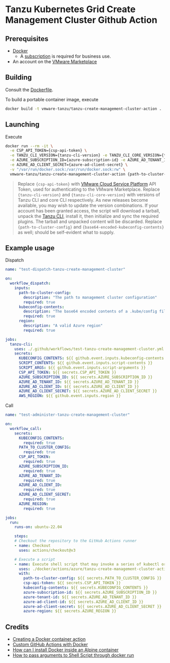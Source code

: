 # Tanzu Kubernetes Grid Create Management Cluster Github Action

## Prerequisites

* [Docker](https://docs.docker.com/desktop/)
  * A [subscription](https://www.docker.com/blog/updating-product-subscriptions/) is required for business use.
* An account on the [VMware Marketplace](https://marketplace.cloud.vmware.com/)


## Building

Consult the [Dockerfile](Dockerfile).

To build a portable container image, execute

```bash
docker build -t vmware-tanzu/tanzu-create-management-cluster-action .
```


## Launching

Execute

```bash
docker run --rm -it \
  -e CSP_API_TOKEN={csp-api-token} \
  -e TANZU_CLI_VERSION={tanzu-cli-version} -e TANZU_CLI_CORE_VERSION={tanzu-cli-core-version} \
  -e AZURE_SUBSCRIPTION_ID={azure-subscription-id} -e AZURE_AD_TENANT_ID={azure-tenant-id} -e AZURE_AD_CLIENT_ID={azure-ad-client-id} \
  -e AZURE_AD_CLIENT_SECRET={azure-ad-client-secret} \
  -v "/var/run/docker.sock:/var/run/docker.sock:rw" \
  vmware-tanzu/tanzu-create-management-cluster-action {path-to-cluster-config} {base64-encoded-kubeconfig-contents} {azure-region}
```
> Replace `{csp-api-token}` with [VMware Cloud Service Platform](https://console.cloud.vmware.com) API Token, used for authenticating to the VMware Marketplace.  Replace `{tanzu-cli-version}` and `{tanzu-cli-core-version}` with versions of Tanzu CLI and core CLI respectively.  As new releases become available, you may wish to update the version combinations.  If your account has been granted access, the script will download a tarball, unpack the [Tanzu CLI](https://docs.vmware.com/en/VMware-Tanzu-Kubernetes-Grid/1.6/vmware-tanzu-kubernetes-grid-16/GUID-install-cli.html), install it, then initialize and sync the required plugins.  The tarball and unpacked content will be discarded.  Replace `{path-to-cluster-config}` and `{base64-encoded-kubeconfig-contents}` as well; should be self-evident what to supply.


## Example usage

Dispatch

```yaml
name: "test-dispatch-tanzu-create-management-cluster"

on:
  workflow_dispatch:
    inputs:
      path-to-cluster-config:
        description: "The path to management cluster configuration"
        required: true
      kubeconfig-contents:
        description: "The base64 encoded contents of a .kube/config file for a Kind cluster that already has the current Kubernetes cluster context set"
        required: true
      region:
        description: "A valid Azure region"
        required: true

jobs:
  tanzu-cli:
    uses: ./.github/workflows/test-tanzu-create-management-cluster.yml
    secrets:
      KUBECONFIG_CONTENTS: ${{ github.event.inputs.kubeconfig-contents }}
      SCRIPT_CONTENTS: ${{ github.event.inputs.script-contents }}
      SCRIPT_ARGS: ${{ github.event.inputs.script-arguments }}
      CSP_API_TOKEN: ${{ secrets.CSP_API_TOKEN }}
      AZURE_SUBSCRIPTION_ID: ${{ secrets.AZURE_SUBSCRIPTION_ID }}
      AZURE_AD_TENANT_ID: ${{ secrets.AZURE_AD_TENANT_ID }}
      AZURE_AD_CLIENT_ID: ${{ secrets.AZURE_AD_CLIENT_ID }}
      AZURE_AD_CLIENT_SECRET: ${{ secrets.AZURE_AD_CLIENT_SECRET }}
      AWS_REGION: ${{ github.event.inputs.region }}
```

Call

```yaml
name: "test-administer-tanzu-create-management-cluster"

on:
  workflow_call:
    secrets:
      KUBECONFIG_CONTENTS:
        required: true
      PATH_TO_CLUSTER_CONFIG:
        required: true
      CSP_API_TOKEN:
        required: true
      AZURE_SUBSCRIPTION_ID:
        required: true
      AZURE_AD_TENANT_ID:
        required: true
      AZURE_AD_CLIENT_ID:
        required: true
      AZURE_AD_CLIENT_SECRET:
        required: true
      AZURE_REGION:
        required: true

jobs:
  run:
    runs-on: ubuntu-22.04

    steps:
    # Checkout the repository to the GitHub Actions runner
    - name: Checkout
      uses: actions/checkout@v3

    # Execute a script
    - name: Execute shell script that may invoke a series of kubectl or tanzu CLI commands
      uses: ./docker/actions/azure/tanzu-create-management-cluster-action
      with:
        path-to-cluster-config: ${{ secrets.PATH_TO_CLUSTER_CONFIG }}
        csp-api-token: ${{ secrets.CSP_API_TOKEN }}
        kubeconfig-contents: ${{ secrets.KUBECONFIG_CONTENTS }}
        azure-subscription-id: ${{ secrets.AZURE_SUBSCRIPTION_ID }}
        azure-tenant-id: ${{ secrets.AZURE_AD_TENANT_ID }}
        azure-ad-client-id: ${{ secrets.AZURE_AD_CLIENT_ID }}
        azure-ad-client-secret: ${{ secrets.AZURE_AD_CLIENT_SECRET }}
        azure-region: ${{ secrets.AZURE_REGION }}

```

## Credits

* [Creating a Docker container action](https://docs.github.com/en/actions/creating-actions/creating-a-docker-container-action)
* [Custom GitHub Actions with Docker](https://dev.to/sethetter/custom-github-actions-with-docker-3ik3)
* [How can I install Docker inside an Alpine container](https://stackoverflow.com/questions/54099218/how-can-i-install-docker-inside-an-alpine-container)
* [How to pass arguments to Shell Script through docker run](https://stackoverflow.com/questions/32727594/how-to-pass-arguments-to-shell-script-through-docker-run)
